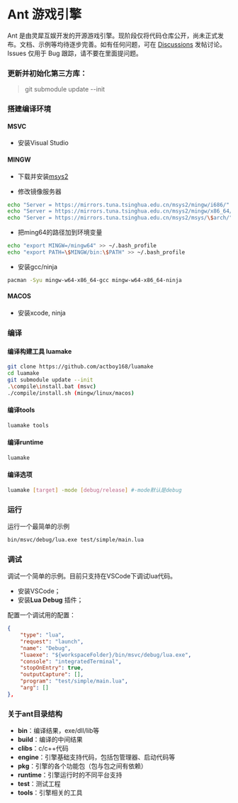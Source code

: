 Ant 游戏引擎
=====

Ant 是由灵犀互娱开发的开源游戏引擎。现阶段仅将代码仓库公开，尚未正式发布。文档、示例等均待逐步完善。如有任何问题，可在 [Discussions](https://github.com/ejoy/ant/discussions) 发帖讨论。Issues 仅用于 Bug 跟踪，请不要在里面提问题。

### 更新并初始化第三方库：

> git submodule update --init

### 搭建编译环境

#### MSVC
- 安装Visual Studio

#### MINGW
- 下载并安装[msys2](https://www.msys2.org/)

- 修改镜像服务器
``` bash
echo "Server = https://mirrors.tuna.tsinghua.edu.cn/msys2/mingw/i686/" > /etc/pacman.d/mirrorlist.mingw32
echo "Server = https://mirrors.tuna.tsinghua.edu.cn/msys2/mingw/x86_64/" > /etc/pacman.d/mirrorlist.mingw64
echo "Server = https://mirrors.tuna.tsinghua.edu.cn/msys2/msys/\$arch/" > /etc/pacman.d/mirrorlist.msys
```

- 把ming64的路径加到环境变量
``` bash
echo "export MINGW=/mingw64" >> ~/.bash_profile
echo "export PATH=\$MINGW/bin:\$PATH" >> ~/.bash_profile
```

- 安装gcc/ninja
``` bash
pacman -Syu mingw-w64-x86_64-gcc mingw-w64-x86_64-ninja
```

#### MACOS
- 安装xcode, ninja


### 编译

#### 编译构建工具 luamake

``` bash
git clone https://github.com/actboy168/luamake
cd luamake
git submodule update --init
.\compile\install.bat (msvc)
./compile/install.sh (mingw/linux/macos)
```

#### 编译tools

``` bash
luamake tools
```

#### 编译runtime

``` bash
luamake
```

#### 编译选项
``` bash
luamake [target] -mode [debug/release] #-mode默认是debug
```

### 运行
运行一个最简单的示例
``` bash
bin/msvc/debug/lua.exe test/simple/main.lua
```

### 调试
调试一个简单的示例。目前只支持在VSCode下调试lua代码。
- 安装VSCode；
- 安装**Lua Debug** 插件；

配置一个调试用的配置：
``` json
{
    "type": "lua",
    "request": "launch",
    "name": "Debug",
    "luaexe": "${workspaceFolder}/bin/msvc/debug/lua.exe",
    "console": "integratedTerminal",
    "stopOnEntry": true,
    "outputCapture": [],
    "program": "test/simple/main.lua",
    "arg": []
},
```

### 关于ant目录结构
- **bin**：编译结果，exe/dll/lib等
- **build**：编译的中间结果
- **clibs**：c/c++代码
- **engine**：引擎基础支持代码，包括包管理器、启动代码等
- **pkg**：引擎的各个功能包（包与包之间有依赖）
- **runtime**：引擎运行时的不同平台支持
- **test**：测试工程
- **tools**：引擎相关的工具
